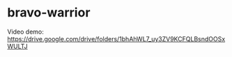 # bravo-warrior
Video demo: https://drive.google.com/drive/folders/1bhAhWL7_uy3ZV9KCFQLBsndOOSxWULTJ
